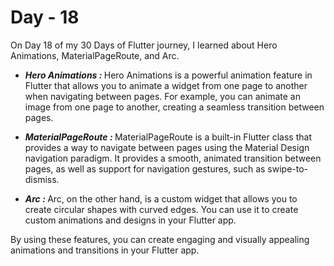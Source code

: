 # Day - 18

On Day 18 of my 30 Days of Flutter journey, I learned about Hero Animations, MaterialPageRoute, and Arc.

* <b><i>Hero Animations : </b></i>Hero Animations is a powerful animation feature in Flutter that allows you to animate a widget from one page 
to another when navigating between pages. For example, you can animate an image from one page to another, creating a seamless transition between pages.

* <b><i>MaterialPageRoute : </b></i>MaterialPageRoute is a built-in Flutter class that provides a way to navigate between pages using the Material Design 
navigation paradigm. It provides a smooth, animated transition between pages, as well as support for navigation gestures, such as swipe-to-dismiss.

* <b><i>Arc : </b></i>Arc, on the other hand, is a custom widget that allows you to create circular shapes with curved edges. You can use it to 
create custom animations and designs in your Flutter app.

By using these features, you can create engaging and visually appealing animations and transitions in your Flutter app.
